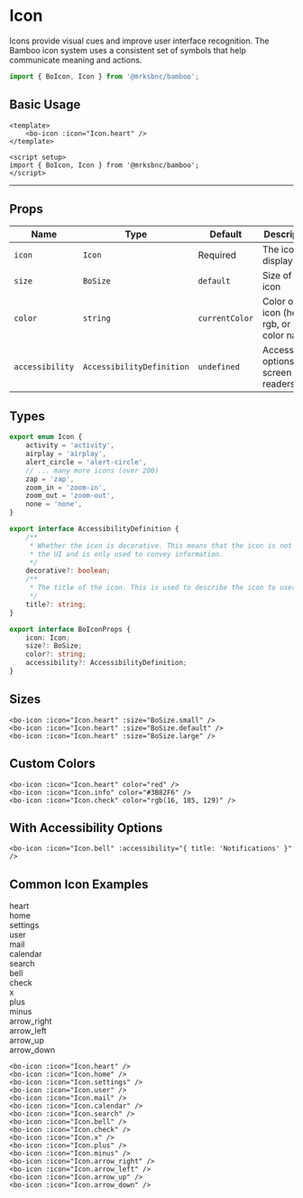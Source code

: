 <script setup>
import { BoIcon, Icon } from '@/components/bo-icon';
import { BoSize } from '@/shared';
</script>

# Icon

Icons provide visual cues and improve user interface recognition. The Bamboo icon system uses a consistent set of symbols that help communicate meaning and actions.

```js
import { BoIcon, Icon } from '@mrksbnc/bamboo';
```

## Basic Usage

```vue
<template>
	<bo-icon :icon="Icon.heart" />
</template>

<script setup>
import { BoIcon, Icon } from '@mrksbnc/bamboo';
</script>
```

<hr />
<div class="flex gap-4 items-center my-4">
	<bo-icon :icon="Icon.heart" />
</div>

## Props

| Name            | Type                      | Default        | Description                                     |
| --------------- | ------------------------- | -------------- | ----------------------------------------------- |
| `icon`          | `Icon`                    | Required       | The icon to display                             |
| `size`          | `BoSize`                  | `default`      | Size of the icon                                |
| `color`         | `string`                  | `currentColor` | Color of the icon (hex, rgb, or CSS color name) |
| `accessibility` | `AccessibilityDefinition` | `undefined`    | Accessibility options for screen readers        |

## Types

```ts
export enum Icon {
	activity = 'activity',
	airplay = 'airplay',
	alert_circle = 'alert-circle',
	// ... many more icons (over 200)
	zap = 'zap',
	zoom_in = 'zoom-in',
	zoom_out = 'zoom-out',
	none = 'none',
}

export interface AccessibilityDefinition {
	/**
	 * Whether the icon is decorative. This means that the icon is not a part of
	 * the UI and is only used to convey information.
	 */
	decorative?: boolean;
	/**
	 * The title of the icon. This is used to describe the icon to users of assistive technologies.
	 */
	title?: string;
}

export interface BoIconProps {
	icon: Icon;
	size?: BoSize;
	color?: string;
	accessibility?: AccessibilityDefinition;
}
```

## Sizes

<div class="flex items-center gap-4 my-4">
	<bo-icon :icon="Icon.heart" :size="BoSize.small" />
	<bo-icon :icon="Icon.heart" :size="BoSize.default" />
	<bo-icon :icon="Icon.heart" :size="BoSize.large" />
</div>

```vue
<bo-icon :icon="Icon.heart" :size="BoSize.small" />
<bo-icon :icon="Icon.heart" :size="BoSize.default" />
<bo-icon :icon="Icon.heart" :size="BoSize.large" />
```

## Custom Colors

<div class="flex gap-4 items-center my-4">
	<bo-icon :icon="Icon.heart" color="red" />
	<bo-icon :icon="Icon.info" color="#3B82F6" />
	<bo-icon :icon="Icon.check" color="rgb(16, 185, 129)" />
</div>

```vue
<bo-icon :icon="Icon.heart" color="red" />
<bo-icon :icon="Icon.info" color="#3B82F6" />
<bo-icon :icon="Icon.check" color="rgb(16, 185, 129)" />
```

## With Accessibility Options

<div class="flex gap-4 items-center my-4">
	<bo-icon 
		:icon="Icon.bell" 
		:accessibility="{ title: 'Notifications' }" 
	/>
</div>

```vue
<bo-icon :icon="Icon.bell" :accessibility="{ title: 'Notifications' }" />
```

## Common Icon Examples

<div class="grid grid-cols-4 gap-4 my-6">
	<div class="flex flex-col items-center">
		<bo-icon :icon="Icon.heart" />
		<span class="text-xs mt-1">heart</span>
	</div>
	<div class="flex flex-col items-center">
		<bo-icon :icon="Icon.home" />
		<span class="text-xs mt-1">home</span>
	</div>
	<div class="flex flex-col items-center">
		<bo-icon :icon="Icon.settings" />
		<span class="text-xs mt-1">settings</span>
	</div>
	<div class="flex flex-col items-center">
		<bo-icon :icon="Icon.user" />
		<span class="text-xs mt-1">user</span>
	</div>
	<div class="flex flex-col items-center">
		<bo-icon :icon="Icon.mail" />
		<span class="text-xs mt-1">mail</span>
	</div>
	<div class="flex flex-col items-center">
		<bo-icon :icon="Icon.calendar" />
		<span class="text-xs mt-1">calendar</span>
	</div>
	<div class="flex flex-col items-center">
		<bo-icon :icon="Icon.search" />
		<span class="text-xs mt-1">search</span>
	</div>
	<div class="flex flex-col items-center">
		<bo-icon :icon="Icon.bell" />
		<span class="text-xs mt-1">bell</span>
	</div>
	<div class="flex flex-col items-center">
		<bo-icon :icon="Icon.check" />
		<span class="text-xs mt-1">check</span>
	</div>
	<div class="flex flex-col items-center">
		<bo-icon :icon="Icon.x" />
		<span class="text-xs mt-1">x</span>
	</div>
	<div class="flex flex-col items-center">
		<bo-icon :icon="Icon.plus" />
		<span class="text-xs mt-1">plus</span>
	</div>
	<div class="flex flex-col items-center">
		<bo-icon :icon="Icon.minus" />
		<span class="text-xs mt-1">minus</span>
	</div>
	<div class="flex flex-col items-center">
		<bo-icon :icon="Icon.arrow_right" />
		<span class="text-xs mt-1">arrow_right</span>
	</div>
	<div class="flex flex-col items-center">
		<bo-icon :icon="Icon.arrow_left" />
		<span class="text-xs mt-1">arrow_left</span>
	</div>
	<div class="flex flex-col items-center">
		<bo-icon :icon="Icon.arrow_up" />
		<span class="text-xs mt-1">arrow_up</span>
	</div>
	<div class="flex flex-col items-center">
		<bo-icon :icon="Icon.arrow_down" />
		<span class="text-xs mt-1">arrow_down</span>
	</div>
</div>

```vue
<bo-icon :icon="Icon.heart" />
<bo-icon :icon="Icon.home" />
<bo-icon :icon="Icon.settings" />
<bo-icon :icon="Icon.user" />
<bo-icon :icon="Icon.mail" />
<bo-icon :icon="Icon.calendar" />
<bo-icon :icon="Icon.search" />
<bo-icon :icon="Icon.bell" />
<bo-icon :icon="Icon.check" />
<bo-icon :icon="Icon.x" />
<bo-icon :icon="Icon.plus" />
<bo-icon :icon="Icon.minus" />
<bo-icon :icon="Icon.arrow_right" />
<bo-icon :icon="Icon.arrow_left" />
<bo-icon :icon="Icon.arrow_up" />
<bo-icon :icon="Icon.arrow_down" />
```
